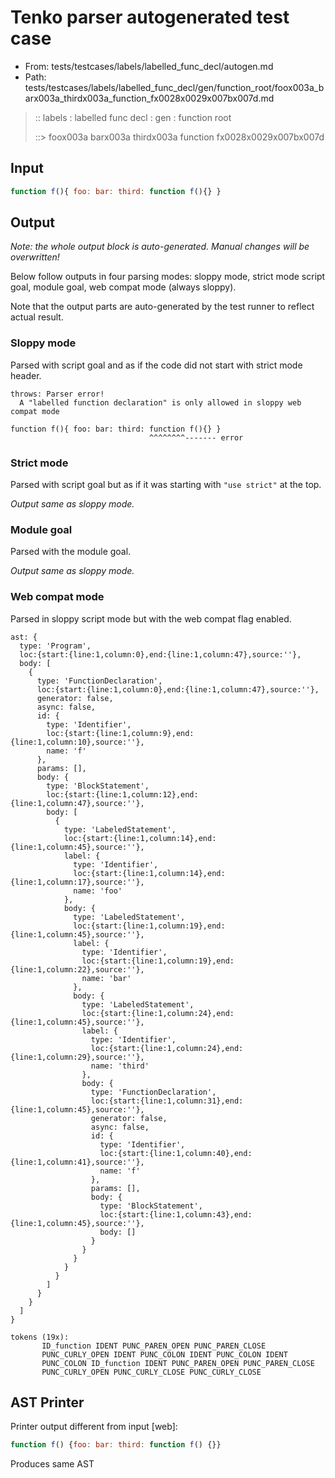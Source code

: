 # Tenko parser autogenerated test case

- From: tests/testcases/labels/labelled_func_decl/autogen.md
- Path: tests/testcases/labels/labelled_func_decl/gen/function_root/foox003a_barx003a_thirdx003a_function_fx0028x0029x007bx007d.md

> :: labels : labelled func decl : gen : function root
>
> ::> foox003a barx003a thirdx003a function fx0028x0029x007bx007d

## Input


`````js
function f(){ foo: bar: third: function f(){} }
`````

## Output

_Note: the whole output block is auto-generated. Manual changes will be overwritten!_

Below follow outputs in four parsing modes: sloppy mode, strict mode script goal, module goal, web compat mode (always sloppy).

Note that the output parts are auto-generated by the test runner to reflect actual result.

### Sloppy mode

Parsed with script goal and as if the code did not start with strict mode header.

`````
throws: Parser error!
  A "labelled function declaration" is only allowed in sloppy web compat mode

function f(){ foo: bar: third: function f(){} }
                               ^^^^^^^^------- error
`````

### Strict mode

Parsed with script goal but as if it was starting with `"use strict"` at the top.

_Output same as sloppy mode._

### Module goal

Parsed with the module goal.

_Output same as sloppy mode._

### Web compat mode

Parsed in sloppy script mode but with the web compat flag enabled.

`````
ast: {
  type: 'Program',
  loc:{start:{line:1,column:0},end:{line:1,column:47},source:''},
  body: [
    {
      type: 'FunctionDeclaration',
      loc:{start:{line:1,column:0},end:{line:1,column:47},source:''},
      generator: false,
      async: false,
      id: {
        type: 'Identifier',
        loc:{start:{line:1,column:9},end:{line:1,column:10},source:''},
        name: 'f'
      },
      params: [],
      body: {
        type: 'BlockStatement',
        loc:{start:{line:1,column:12},end:{line:1,column:47},source:''},
        body: [
          {
            type: 'LabeledStatement',
            loc:{start:{line:1,column:14},end:{line:1,column:45},source:''},
            label: {
              type: 'Identifier',
              loc:{start:{line:1,column:14},end:{line:1,column:17},source:''},
              name: 'foo'
            },
            body: {
              type: 'LabeledStatement',
              loc:{start:{line:1,column:19},end:{line:1,column:45},source:''},
              label: {
                type: 'Identifier',
                loc:{start:{line:1,column:19},end:{line:1,column:22},source:''},
                name: 'bar'
              },
              body: {
                type: 'LabeledStatement',
                loc:{start:{line:1,column:24},end:{line:1,column:45},source:''},
                label: {
                  type: 'Identifier',
                  loc:{start:{line:1,column:24},end:{line:1,column:29},source:''},
                  name: 'third'
                },
                body: {
                  type: 'FunctionDeclaration',
                  loc:{start:{line:1,column:31},end:{line:1,column:45},source:''},
                  generator: false,
                  async: false,
                  id: {
                    type: 'Identifier',
                    loc:{start:{line:1,column:40},end:{line:1,column:41},source:''},
                    name: 'f'
                  },
                  params: [],
                  body: {
                    type: 'BlockStatement',
                    loc:{start:{line:1,column:43},end:{line:1,column:45},source:''},
                    body: []
                  }
                }
              }
            }
          }
        ]
      }
    }
  ]
}

tokens (19x):
       ID_function IDENT PUNC_PAREN_OPEN PUNC_PAREN_CLOSE
       PUNC_CURLY_OPEN IDENT PUNC_COLON IDENT PUNC_COLON IDENT
       PUNC_COLON ID_function IDENT PUNC_PAREN_OPEN PUNC_PAREN_CLOSE
       PUNC_CURLY_OPEN PUNC_CURLY_CLOSE PUNC_CURLY_CLOSE
`````


## AST Printer

Printer output different from input [web]:

````js
function f() {foo: bar: third: function f() {}}
````

Produces same AST
